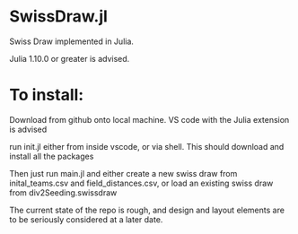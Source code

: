 # SwissDraw.jl
Swiss Draw implemented in Julia.

Julia 1.10.0 or greater is advised. 

# To install:

Download from github onto local machine. VS code with the Julia extension is advised 

run init.jl either from inside vscode, or via shell. This should download and install all the packages

Then just run main.jl and either create a new swiss draw from inital_teams.csv and field_distances.csv, or load an existing swiss draw from div2Seeding.swissdraw

The current state of the repo is rough, and design and layout elements are to be seriously  considered at a later date. 